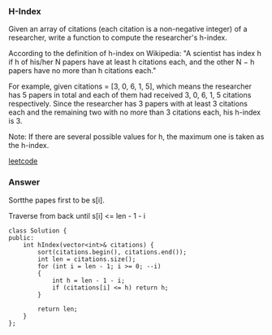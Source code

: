 ### H-Index
Given an array of citations (each citation is a non-negative integer) of a researcher, write a function to compute the researcher's h-index.

According to the definition of h-index on Wikipedia: "A scientist has index h if h of his/her N papers have at least h citations each, and the other N − h papers have no more than h citations each."

For example, given citations = [3, 0, 6, 1, 5], which means the researcher has 5 papers in total and each of them had received 3, 0, 6, 1, 5 citations respectively. Since the researcher has 3 papers with at least 3 citations each and the remaining two with no more than 3 citations each, his h-index is 3.

Note: If there are several possible values for h, the maximum one is taken as the h-index.

[leetcode](https://leetcode.com/problems/h-index/description/)

### Answer 
Sortthe papes first to be s[i]. 

Traverse from back until s[i] <= len - 1 - i

	class Solution {
	public:
	    int hIndex(vector<int>& citations) {
	        sort(citations.begin(), citations.end());
	        int len = citations.size();
	        for (int i = len - 1; i >= 0; --i)
	        {
	            int h = len - 1 - i;
	            if (citations[i] <= h) return h;
	        }
	        
	        return len;
	    }
	};